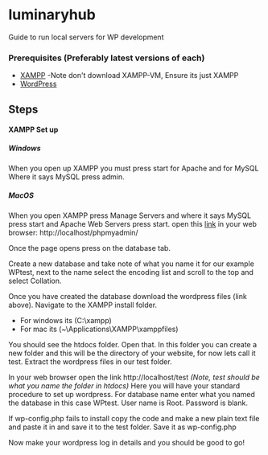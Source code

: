 # luminaryhub
Guide to run local servers for WP development 

### Prerequisites (Preferably latest versions of each)
* [XAMPP](https://www.apachefriends.org/download.html) -Note don't download XAMPP-VM, Ensure its just XAMPP
* [WordPress](https://wordpress.org/download/)


## Steps
#### XAMPP Set up
##### Windows
When you open up XAMPP you must press start for Apache and for MySQL
Where it says MySQL press admin. 

##### MacOS
When you open XAMPP press Manage Servers and where it says MySQL press start and Apache Web Servers press start.
open this [link](http://localhost/phpmyadmin/) in your web browser: http://localhost/phpmyadmin/

Once the page opens press on the database tab.

Create a new database and take note of what you name it for our example WPtest, next to the name select the encoding list and scroll to the top and select Collation.

Once you have created the database download the wordpress files (link above).
Navigate to the XAMPP install folder.
* For windows its (C:\xampp)
* For mac its (~\Applications\XAMPP\xamppfiles)

You should see the htdocs folder. Open that.
In this folder you can create a new folder and this will be the directory of your website, for now lets call it test.
Extract the wordpress files in our test folder.

In your web browser open the link http://localhost/test *(Note, test should be what you name the folder in htdocs)* 
Here you will have your standard procedure to set up wordpress.
For database name enter what you named the database in this case WPtest.
User name is Root.
Password is blank.

If wp-config.php fails to install copy the code and make a new plain text file and paste it in and save it to the test folder. Save it as wp-config.php

Now make your wordpress log in details and you should be good to go!
